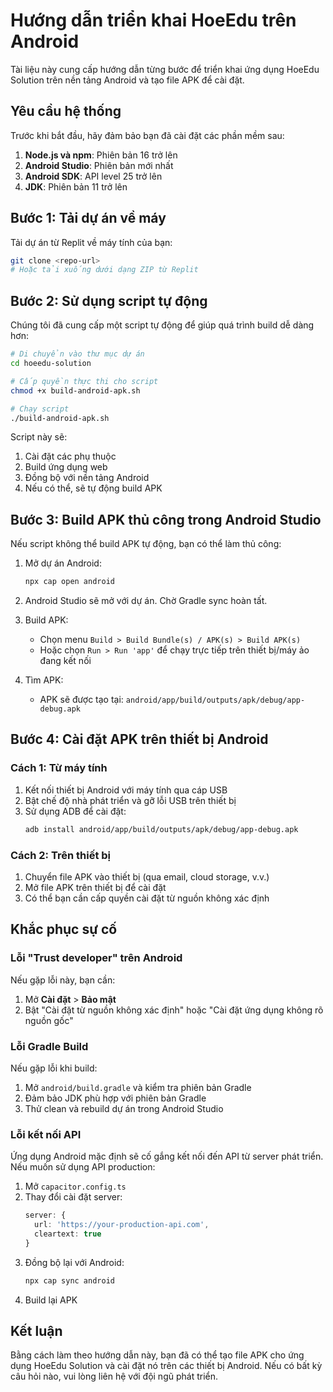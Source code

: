 # Hướng dẫn triển khai HoeEdu trên Android

Tài liệu này cung cấp hướng dẫn từng bước để triển khai ứng dụng HoeEdu Solution trên nền tảng Android và tạo file APK để cài đặt.

## Yêu cầu hệ thống

Trước khi bắt đầu, hãy đảm bảo bạn đã cài đặt các phần mềm sau:

1. **Node.js và npm**: Phiên bản 16 trở lên
2. **Android Studio**: Phiên bản mới nhất
3. **Android SDK**: API level 25 trở lên
4. **JDK**: Phiên bản 11 trở lên

## Bước 1: Tải dự án về máy

Tải dự án từ Replit về máy tính của bạn:

```bash
git clone <repo-url>
# Hoặc tải xuống dưới dạng ZIP từ Replit
```

## Bước 2: Sử dụng script tự động

Chúng tôi đã cung cấp một script tự động để giúp quá trình build dễ dàng hơn:

```bash
# Di chuyển vào thư mục dự án
cd hoeedu-solution

# Cấp quyền thực thi cho script
chmod +x build-android-apk.sh

# Chạy script
./build-android-apk.sh
```

Script này sẽ:
1. Cài đặt các phụ thuộc
2. Build ứng dụng web
3. Đồng bộ với nền tảng Android
4. Nếu có thể, sẽ tự động build APK

## Bước 3: Build APK thủ công trong Android Studio

Nếu script không thể build APK tự động, bạn có thể làm thủ công:

1. Mở dự án Android:
   ```bash
   npx cap open android
   ```

2. Android Studio sẽ mở với dự án. Chờ Gradle sync hoàn tất.

3. Build APK:
   - Chọn menu `Build > Build Bundle(s) / APK(s) > Build APK(s)`
   - Hoặc chọn `Run > Run 'app'` để chạy trực tiếp trên thiết bị/máy ảo đang kết nối

4. Tìm APK:
   - APK sẽ được tạo tại: `android/app/build/outputs/apk/debug/app-debug.apk`

## Bước 4: Cài đặt APK trên thiết bị Android

### Cách 1: Từ máy tính

1. Kết nối thiết bị Android với máy tính qua cáp USB
2. Bật chế độ nhà phát triển và gỡ lỗi USB trên thiết bị
3. Sử dụng ADB để cài đặt:
   ```bash
   adb install android/app/build/outputs/apk/debug/app-debug.apk
   ```

### Cách 2: Trên thiết bị

1. Chuyển file APK vào thiết bị (qua email, cloud storage, v.v.)
2. Mở file APK trên thiết bị để cài đặt
3. Có thể bạn cần cấp quyền cài đặt từ nguồn không xác định

## Khắc phục sự cố

### Lỗi "Trust developer" trên Android

Nếu gặp lỗi này, bạn cần:
1. Mở **Cài đặt** > **Bảo mật**
2. Bật "Cài đặt từ nguồn không xác định" hoặc "Cài đặt ứng dụng không rõ nguồn gốc"

### Lỗi Gradle Build

Nếu gặp lỗi khi build:
1. Mở `android/build.gradle` và kiểm tra phiên bản Gradle
2. Đảm bảo JDK phù hợp với phiên bản Gradle
3. Thử clean và rebuild dự án trong Android Studio

### Lỗi kết nối API

Ứng dụng Android mặc định sẽ cố gắng kết nối đến API từ server phát triển. Nếu muốn sử dụng API production:

1. Mở `capacitor.config.ts`
2. Thay đổi cài đặt server:
   ```typescript
   server: {
     url: 'https://your-production-api.com',
     cleartext: true
   }
   ```
3. Đồng bộ lại với Android:
   ```bash
   npx cap sync android
   ```
4. Build lại APK

## Kết luận

Bằng cách làm theo hướng dẫn này, bạn đã có thể tạo file APK cho ứng dụng HoeEdu Solution và cài đặt nó trên các thiết bị Android. Nếu có bất kỳ câu hỏi nào, vui lòng liên hệ với đội ngũ phát triển.